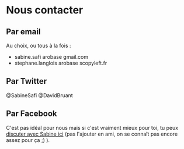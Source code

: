 # Nous contacter

## Par email
Au choix, ou tous à la fois : 
 - sabine.safi arobase gmail.com
 - stephane.langlois arobase scopyleft.fr
 
 ## Par Twitter
 @SabineSafi
 @DavidBruant
 
 ## Par Facebook
C'est pas idéal pour nous mais si c'est vraiment mieux pour toi, tu peux [discuter avec Sabine ici](https://www.facebook.com/sabine.safi) (pas l'ajouter en ami, on se connaît pas encore assez pour ça ;) ).
